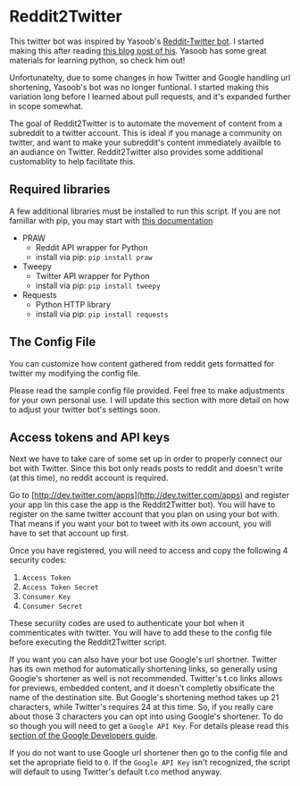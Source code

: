 Reddit2Twitter
=======

This twitter bot was inspired by Yasoob's [Reddit-Twitter bot](https://github.com/yasoob/Reddit-Twitter-bot). I started making this after reading [this blog post of his](http://pythontips.com/2013/09/14/making-a-reddit-twitter-bot/). Yasoob has some great materials for learning python, so check him out!

Unfortunatelty, due to some changes in how Twitter and Google handling url shortening, Yasoob's bot was no longer funtional. I started making this variation long before I learned about pull requests, and it's expanded further in scope somewhat.

The goal of Reddit2Twitter is to automate the movement of content from a subreddit to a twitter account. This is ideal if you manage a community on twitter, and want to make your subreddit's content immediately availble to an audiance on Twitter. Reddit2Twitter also provides some additional customablity to help facilitate this.

Required libraries
-----------
A few additional libraries must be installed to run this script. If you are not famillar with pip, you may start with [this documentation](https://pypi.python.org/pypi/pip)

- PRAW
  * Reddit API wrapper for Python
  * install via pip:  ```pip install praw```
- Tweepy
  * Twitter API wrapper for Python
  * install via pip: ```pip install tweepy```
- Requests
  * Python HTTP library
  * install via pip: ```pip install requests```

The Config File
-----------
You can customize how content gathered from reddit gets formatted for twitter my modifying the config file. 

Please read the sample config file provided. Feel free to make adjustments for your own personal use. I will update this section with more detail on how to adjust your twitter bot's settings soon.

Access tokens and API keys
-----------
Next we have to take care of some set up in order to properly connect our bot with Twitter. Since this bot only reads posts to reddit and doesn't write (at this time), no reddit account is required.

Go to [http://dev.twitter.com/apps](http://dev.twitter.com/apps) and register your app Iin this case the app is the Reddit2Twitter bot). You will have to register on the same twitter account that you plan on using your bot with. That means if you want your bot to tweet with its own account, you will have to set that account up first.

Once you have registered, you will need to access and copy the following 4 security codes:

1. ```Access Token```
2. ```Access Token Secret```
3. ```Consumer Key```
4. ```Consumer Secret```

These securiity codes are used to authenticate your bot when it commenticates with twitter. You will have to add these to the config file before executing the Reddit2Twitter script.

If you want you can also have your bot use Google's url shortner. Twitter has its own method for automatically shortening links, so generally using Google's shortener as well is not recommended. Twitter's t.co links allows for previews, embedded content, and it doesn't completly obsificate the name of the destination site. But Google's shortening method takes up 21 characters, while Twitter's requires 24 at this time. So, if you really care about those 3 characters you can opt into using Google's shortener. To do so though you will need to get a ```Google API Key```. For details please read this [section of the Google Developers guide](https://developers.google.com/url-shortener/v1/getting_started#OAuth2Authorizing).

If you do not want to use Google url shortener then go to the config file and set the apropriate field to ```0```. If the ```Google API Key``` isn't recognized, the script will default to using Twitter's default t.co method anyway.



